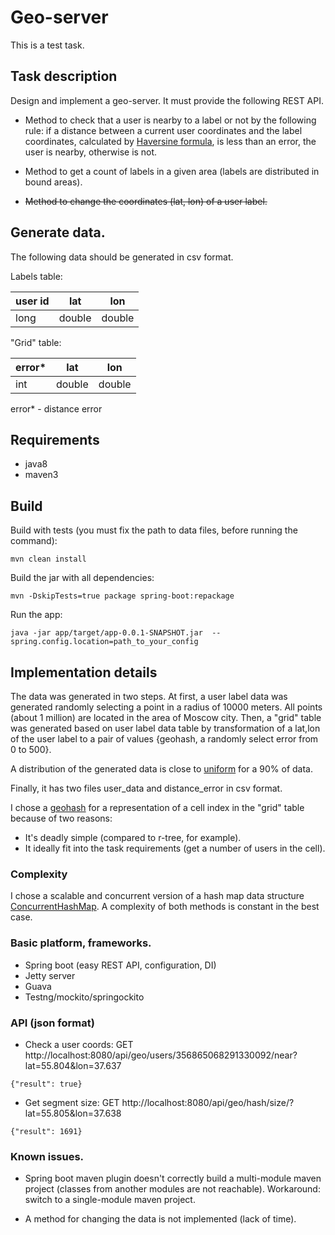 # Geo-server

This is a test task.

## Task description

Design and implement a geo-server. It must provide the following REST API.

* Method to check that a user is nearby to a label or not by the following rule:
if a distance between a current user coordinates and the label coordinates, calculated by [Haversine formula](https://en.wikipedia.org/wiki/Haversine_formula),
is less than an error, the user is nearby, otherwise is not.

* Method to get a count of labels in a given area (labels are distributed in bound areas).

* ~~Method to change the coordinates (lat, lon) of a user label.~~

## Generate data.

The following data should be generated in csv format.

Labels table:

user id      | lat    | lon
------------ | ------ | -------
 long        | double | double

"Grid" table:

error*       | lat    | lon
------------ | ------ | -------
 int         | double | double

error* - distance error

## Requirements

* java8
* maven3

## Build

Build with tests (you must fix the path to data files, before running the command):
```
mvn clean install
```

Build the jar with all dependencies:
```
mvn -DskipTests=true package spring-boot:repackage
```

Run the app:
```
java -jar app/target/app-0.0.1-SNAPSHOT.jar  --spring.config.location=path_to_your_config
```

## Implementation details

The data was generated in two steps.
At first, a user label data was generated randomly selecting a point in a radius of 10000 meters. All points (about 1 million) are located in the area of Moscow city.
Then, a "grid" table was generated based on user label data table by transformation of a lat,lon of the user label to a pair of values {geohash, a randomly select error from 0 to 500}.

A distribution of the generated data is close to [uniform](https://github.com/sherman/geo-server/blob/master/data/distribution_90.png) for a 90% of data.

Finally, it has two files user_data and distance_error in csv format.

I chose a [geohash](https://en.wikipedia.org/wiki/Geohash) for a representation of a cell index in the "grid" table because of two reasons:
* It's deadly simple (compared to r-tree, for example).
* It ideally fit into the task requirements (get a number of users in the cell).

### Complexity

I chose a scalable and concurrent version of a hash map data structure [ConcurrentHashMap](https://docs.oracle.com/javase/8/docs/api/java/util/concurrent/ConcurrentHashMap.html).
A complexity of both methods is constant in the best case.

### Basic platform, frameworks.
* Spring boot (easy REST API, configuration, DI)
* Jetty server
* Guava
* Testng/mockito/springockito

### API (json format)

* Check a user coords: GET http://localhost:8080/api/geo/users/356865068291330092/near?lat=55.804&lon=37.637
```
{"result": true}
```

* Get segment size: GET http://localhost:8080/api/geo/hash/size/?lat=55.805&lon=37.638
```
{"result": 1691}
```

### Known issues.

* Spring boot maven plugin doesn't correctly build a multi-module maven project (classes from another modules are not reachable).
Workaround: switch to a single-module maven project.

* A method for changing the data is not implemented (lack of time).





